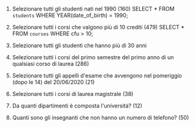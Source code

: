 1. Selezionare tutti gli studenti nati nel 1990 (160)
SELECT * 
FROM `students`
WHERE YEAR(date_of_birth) = 1990;

2. Selezionare tutti i corsi che valgono più di 10 crediti (479)
SELECT * 
FROM `courses` 
WHERE cfu > 10;

3. Selezionare tutti gli studenti che hanno più di 30 anni

4. Selezionare tutti i corsi del primo semestre del primo anno di un qualsiasi corso di
laurea (286)
5. Selezionare tutti gli appelli d'esame che avvengono nel pomeriggio (dopo le 14) del
20/06/2020 (21)
6. Selezionare tutti i corsi di laurea magistrale (38)
7. Da quanti dipartimenti è composta l'università? (12)
8. Quanti sono gli insegnanti che non hanno un numero di telefono? (50)